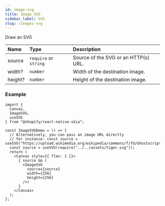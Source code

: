 ```yaml
---
id: image-svg
title: Image SVG
sidebar_label: SVG
slug: /images-svg
---
```


Draw an SVG

| Name      | Type      |  Description                                                  |
|:----------|:----------|:--------------------------------------------------------------|
| source    | `require` or `string` | Source of the SVG or an HTTP(s) URL. |
| width?     | `number`  | Width of the destination image.                               |
| height?    | `number`  | Height of the destination image.                              |

### Example

```tsx twoslash
import {
  Canvas,
  ImageSVG,
  useSVG
} from "@shopify/react-native-skia";

const ImageSVGDemo = () => {
  // Alternatively, you can pass an image URL directly
  // for instance: const source = useSVG("https://upload.wikimedia.org/wikipedia/commons/f/fd/Ghostscript_Tiger.svg");
  const source = useSVG(require("../../assets/tiger.svg"));
  return (
    <Canvas style={{ flex: 1 }}>
      { source && (
        <ImageSVG
          source={source}
          width={256}
          height={256}
        />)
      }
    </Canvas>
  );
};
```

